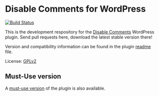 # Disable Comments for WordPress

[![Build Status](https://travis-ci.org/solarissmoke/disable-comments.svg?branch=master)](https://travis-ci.org/solarissmoke/disable-comments)

This is the development respository for the [Disable Comments](https://wordpress.org/plugins/disable-comments/) WordPress plugin. Send pull requests here, download the latest stable version there!

Version and compatibility information can be found in the plugin [readme](https://github.com/solarissmoke/disable-comments/blob/master/readme.txt) file.

License: [GPLv2](https://www.gnu.org/licenses/gpl-2.0.html)

## Must-Use version

A [must-use version](https://github.com/solarissmoke/disable-comments-mu) of the plugin is also available.
